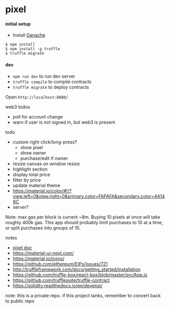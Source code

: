 # pixel

#### initial setup

* Install [Ganache](http://truffleframework.com/ganache/)

```
$ npm install
$ npm install -g truffle
$ truffle migrate
```

#### dev

* `npm run dev` to run dev server
* `truffle compile` to compile contracts
* `truffle migrate` to deploy contracts

Open `http://localhost:8080/`

web3 todos

* poll for account change
* warn if user is not signed in, but web3 is present

todo

* custom right click/long-press?
  * show pixel
  * show owner
  * purchase/edit if owner
* resize canvas on window resize
* highlight section
* display total price
* filter by price
* update material theme
* https://material.io/color/#!/?view.left=0&view.right=0&primary.color=FAFAFA&secondary.color=4A148C
* server?

Note: max gas per block is current ~8m. Buying 10 pixels at once will take roughly 400k gas. This app should probably limit purchases to 10 at a time, or split purchases into groups of 10.

notes

* [pixel doc](https://docs.google.com/document/d/1wItSPEcXBqN1iwTlEV7A5rPlsc8y48I79SDCXM94CJc/edit?ts=5a610857)
* https://material-ui-next.com/
* https://material.io/icons/
* https://github.com/ethereum/EIPs/issues/721
* http://truffleframework.com/docs/getting_started/installation
* https://github.com/truffle-box/react-box/blob/master/src/App.js
* https://github.com/trufflesuite/truffle-contract
* https://solidity.readthedocs.io/en/develop/

note: this is a private repo. if this project tanks, remember to convert back to public repo
